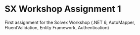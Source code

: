 # SX Workshop Assignment 1

First assignment for the Solvex Workshop (.NET 6, AutoMapper, FluentValidation, Entity Framework, Authentication)
